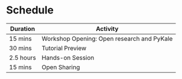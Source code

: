 # Schedule

| Duration     | Activity                                   |
|--------------|--------------------------------------------|
| 15 mins      | Workshop Opening: Open research and PyKale |
| 30 mins      | Tutorial Preview                           |
| 2.5 hours    | Hands-on Session                           |
| 15 mins      | Open Sharing                               |
